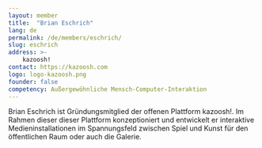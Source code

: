```yaml
---
layout: member
title:  "Brian Eschrich"
lang: de
permalink: /de/members/eschrich/
slug: eschrich
address: >-
    kazoosh!
contact: https://kazoosh.com
logo: logo-kazoosh.png
founder: false
competency: Außergewöhnliche Mensch-Computer-Interaktion
---
```

Brian Eschrich ist Gründungsmitglied der offenen Plattform kazoosh!. Im Rahmen dieser dieser Plattform konzeptioniert und entwickelt er interaktive Medieninstallationen im Spannungsfeld zwischen Spiel und Kunst für den öffentlichen Raum oder auch die Galerie.

